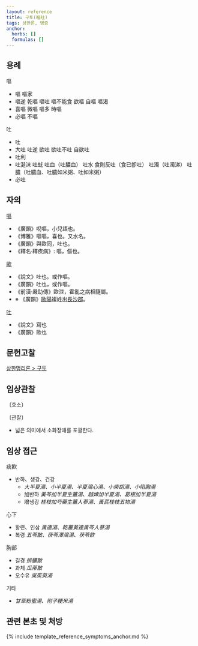 ```yaml
---
layout: reference
title: 구토(嘔吐)
tags: 상한론, 병증
anchor:
  herbs: []
  formulas: []
---
```



## 용례

嘔
* 嘔 嘔家
* 嘔逆 乾嘔 嘔吐 嘔不能食 欲嘔 自嘔 嘔渴
* 喜嘔 微嘔 嘔多 時嘔
* 必嘔 不嘔

吐
* 吐
* 大吐 吐逆 欲吐 欲吐不吐 自欲吐
* 吐利
* 吐涎沫 吐蚘 吐血（吐膿血） 吐水 食則反吐（食已卽吐） 吐濁（吐濁涕） 吐膿（吐膿血、吐膿如米粥、吐如米粥）
* 必吐


## 자의

[嘔](https://ctext.org/dictionary.pl?if=en&char=嘔)
* 《廣韻》唲嘔，小兒語也。
* 《博雅》嘔嘔，喜也。又水名。
* 《廣韻》與歐同，吐也。
* 《釋名·釋疾病》:	嘔，傴也。

[歐](https://ctext.org/dictionary.pl?if=en&char=歐)
* 《說文》吐也。或作嘔。
* 《廣韻》吐也，或作嘔。
* 《前漢·嚴助傳》歐泄，霍亂之病相隨屬。
* ※ 《廣韻》<U>歐陽</U>複姓出<U>長沙郡</U>。

[吐](https://ctext.org/dictionary.pl?if=en&char=吐)
* 《說文》寫也
* 《廣韻》歐也

## 문헌고찰

[상한명리론 > 구토]({{site.baseurl}}/reference/Books/Etc/상한명리론#구토)


## 임상관찰

〔호소〕


〔관찰〕
* 넓은 의미에서 소화장애를 포괄한다.


## 임상 접근

痰飮
* 반하、생강、건강
  - _大半夏湯、小半夏湯、半夏瀉心湯、小柴胡湯、小陷胸湯_
  - 加반하 _黃芩加半夏生薑湯、越婢加半夏湯、葛根加半夏湯_
  - 增생강 _桂枝加芍藥生薑人蔘湯、黃芪桂枝五物湯_

心下
* 황련、인삼 _黃連湯、乾薑黃連黃芩人蔘湯_
* 복령 _五苓散、茯苓澤瀉湯、茯苓飮_

胸部
* 길경 _排膿散_
* 과체 _瓜蒂散_
* 오수유 _吳茱萸湯_

기타
* _甘草粉蜜湯、附子粳米湯_


## 관련 본초 및 처방


{% include template_reference_symptoms_anchor.md %}
